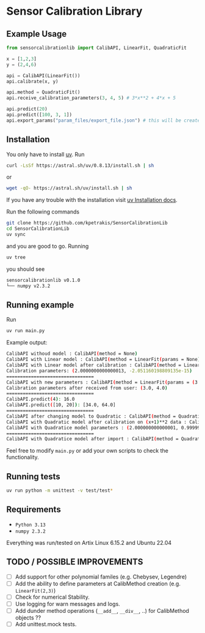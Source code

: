 # Sensor Calibration Library

## Example Usage

```py
from sensorcalibrationlib import CalibAPI, LinearFit, QuadraticFit

x = [1,2,3]
y = (2,4,6)

api = CalibAPI(LinearFit())
api.calibrate(x, y)

api.method = QuadraticFit()
api.receive_calibration_parameters(3, 4, 5) # 3*x**2 + 4*x + 5

api.predict(20)
api.predict([100, 3, 1])
api.export_params("param_files/export_file.json") # this will be created

```

## Installation

You only have to install [uv](https://docs.astral.sh/uv/). Run

```bash
curl -LsSf https://astral.sh/uv/0.8.13/install.sh | sh
```

or

```bash
wget -qO- https://astral.sh/uv/install.sh | sh
```

If you have any trouble with the installation visit [uv Installation docs](https://docs.astral.sh/uv/getting-started/installation/).

Run the following commands

```bash
git clone https://github.com/kpetrakis/SensorCalibrationLib
cd SensorCalibrationLib
uv sync
```

and you are good to go. Running

```bash
uv tree
```

you should see

```bash
sensorcalibrationlib v0.1.0
└── numpy v2.3.2
```


## Running example

Run

```bash
uv run main.py
```

Example output:

```bash
CalibAPI withoud model : CalibAPI(method = None)
CalibAPI with Linear model : CalibAPI(method = LinearFit(params = None))
CalibAPI with Linear model after calibration : CalibAPI(method = LinearFit(params = (2.0000000000000013, -2.051160198809135e-15)))
Calibration parameters: (2.0000000000000013, -2.051160198809135e-15)
================================
CalibAPI with new parameters : CalibAPI(method = LinearFit(params = (3.0, 4.0)))
Calibration parameters after received from user: (3.0, 4.0)
================================
CalibAPI.predict(4): 16.0
CalibAPI.predict([10, 20]): [34.0, 64.0]
================================
CalibAPI after changing model to Quadratic : CalibAPI(method = QuadraticFit(params = None))
CalibAPI with Quadratic model after calibration on (x+1)**2 data : CalibAPI(method = QuadraticFit(params = (2.000000000000001, 0.9999999999999996, 0.9999999999999996))) 
CalibAPI with Quadratice model parameters : (2.000000000000001, 0.9999999999999996, 0.9999999999999996)
================================
CalibAPI with Quadratice model after import : CalibAPI(method = QuadraticFit(params = (2.0, 3.0, 10.0)))
```

Feel free to modify `main.py` or add your own scripts to check the functionality.

## Running tests

```bash
uv run python -m unittest -v test/test*
```

## Requirements

- `Python 3.13`
- `numpy 2.3.2`

Everything was run/tested on Artix Linux 6.15.2 and Ubuntu 22.04

## TODO / POSSIBLE IMPROVEMENTS

- [ ] Add support for other polynomial familes (e.g. Chebysev, Legendre)
- [ ] Add the ability to define parameters at CalibMethod creation (e.g. `LinearFit(2,3)`)
- [ ] Check for numerical Stability.
- [ ] Use logging for warn messages and logs.
- [ ] Add dunder method operations (`__add__`, `__div__`, ..) for CalibMethod objects ??
- [ ] Add unittest.mock tests.
